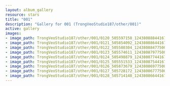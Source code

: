 ```yaml
---
layout: album_gallery
resource: stars
title: "001"
description: "Gallery for 001 (TrongVeoStudio187/other/001)"
active: gallery
images:
- image_path: TrongVeoStudio187/other/001/0120_505597158_1243808884416716_6577077859848667353_n.jpg
- image_path: TrongVeoStudio187/other/001/0121_505854092_1243808864416718_4452223814021425893_n.jpg
- image_path: TrongVeoStudio187/other/001/0122_505580304_1243808847750053_7119375270965929659_n.jpg
- image_path: TrongVeoStudio187/other/001/0123_505574611_1243808797750058_6295445910292672902_n.jpg
- image_path: TrongVeoStudio187/other/001/0124_505498879_1243808774416727_4283647275456637171_n.jpg
- image_path: TrongVeoStudio187/other/001/0125_505551533_1243808754416729_1563179656473906501_n.jpg
- image_path: TrongVeoStudio187/other/001/0126_505873679_1243808697750068_7346439120804385255_n.jpg
- image_path: TrongVeoStudio187/other/001/0127_505728172_1243808677750070_1303101453309167751_n.jpg
- image_path: TrongVeoStudio187/other/001/0128_505714148_1243808664416738_8712892746779761961_n.jpg
---
```

